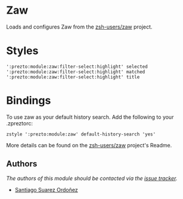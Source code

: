 Zaw
===

Loads and configures Zaw from the [zsh-users/zaw][1] project.

Styles
======

```
':prezto:module:zaw:filter-select:highlight' selected
':prezto:module:zaw:filter-select:highlight' matched
':prezto:module:zaw:filter-select:highlight' title
```

Bindings
========

To use zaw as your default history search. Add the following to your .zpreztorc:

```
zstyle ':prezto:module:zaw' default-history-search 'yes'
```

More details can be found on the [zsh-users/zaw][1] project's Readme.

Authors
-------

*The authors of this module should be contacted via the [issue tracker][2].*

  - [Santiago Suarez Ordoñez](https://github.com/santiycr)

[1]: https://github.com/zsh-users/zaw
[2]: https://github.com/sorin-ionescu/prezto/issues
